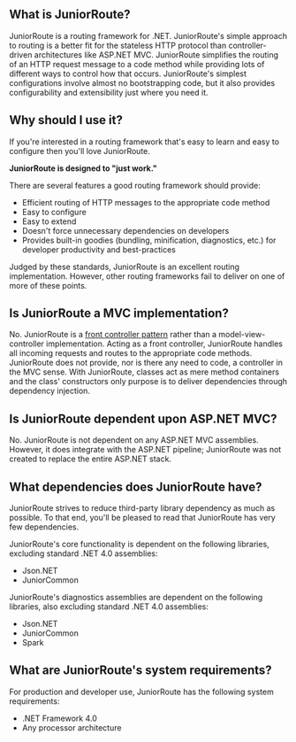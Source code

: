 What is JuniorRoute?
-
JuniorRoute is a routing framework for .NET. JuniorRoute's simple approach to routing is a better fit for the stateless HTTP protocol than controller-driven architectures like ASP.NET MVC. JuniorRoute simplifies the routing of an HTTP request message to a code method while providing lots of different ways to control how that occurs. JuniorRoute's simplest configurations involve almost no bootstrapping code, but it also provides configurability and extensibility just where you need it.

Why should I use it?
-
If you're interested in a routing framework that's easy to learn and easy to configure then you'll love JuniorRoute.

**JuniorRoute is designed to "just work."**

There are several features a good routing framework should provide:
* Efficient routing of HTTP messages to the appropriate code method
* Easy to configure
* Easy to extend
* Doesn't force unnecessary dependencies on developers
* Provides built-in goodies (bundling, minification, diagnostics, etc.) for developer productivity and best-practices

Judged by these standards, JuniorRoute is an excellent routing implementation. However, other routing frameworks fail to deliver on one of more of these points.

Is JuniorRoute a MVC implementation?
-
No. JuniorRoute is a [front controller pattern](http://en.wikipedia.org/wiki/Front_Controller_pattern) rather than a model-view-controller implementation. Acting as a front controller, JuniorRoute handles all incoming requests and routes to the appropriate code methods. JuniorRoute does not provide, nor is there any need to code, a controller in the MVC sense. With JuniorRoute, classes act as mere method containers and the class' constructors only purpose is to deliver dependencies through dependency injection.

Is JuniorRoute dependent upon ASP.NET MVC?
-
No. JuniorRoute is not dependent on any ASP.NET MVC assemblies. However, it does integrate with the ASP.NET pipeline; JuniorRoute was not created to replace the entire ASP.NET stack.

What dependencies does JuniorRoute have?
-
JuniorRoute strives to reduce third-party library dependency as much as possible. To that end, you'll be pleased to read that JuniorRoute has very few dependencies.

JuniorRoute's core functionality is dependent on the following libraries, excluding standard .NET 4.0 assemblies:
* Json.NET
* JuniorCommon

JuniorRoute's diagnostics assemblies are dependent on the following libraries, also excluding standard .NET 4.0 assemblies:
* Json.NET
* JuniorCommon
* Spark

What are JuniorRoute's system requirements?
-
For production and developer use, JuniorRoute has the following system requirements:
* .NET Framework 4.0
* Any processor architecture